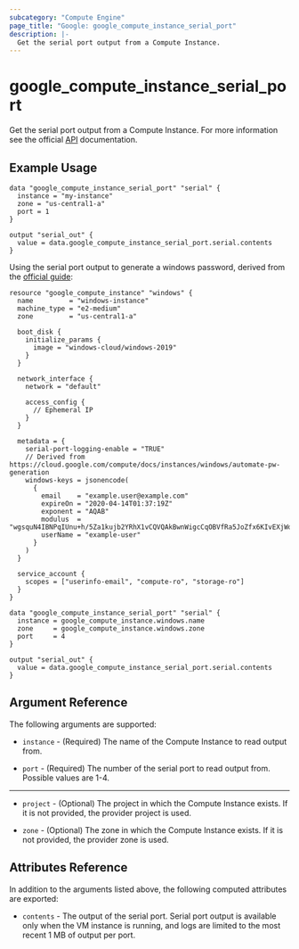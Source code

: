 ```yaml
---
subcategory: "Compute Engine"
page_title: "Google: google_compute_instance_serial_port"
description: |-
  Get the serial port output from a Compute Instance.
---
```


# google\_compute\_instance\_serial\_port

Get the serial port output from a Compute Instance. For more information see
the official [API](https://cloud.google.com/compute/docs/instances/viewing-serial-port-output) documentation.

## Example Usage

```hcl
data "google_compute_instance_serial_port" "serial" {
  instance = "my-instance"
  zone = "us-central1-a"
  port = 1
}

output "serial_out" {
  value = data.google_compute_instance_serial_port.serial.contents
}
```

Using the serial port output to generate a windows password, derived from the [official guide](https://cloud.google.com/compute/docs/instances/windows/automate-pw-generation):

```hcl
resource "google_compute_instance" "windows" {
  name         = "windows-instance"
  machine_type = "e2-medium"
  zone         = "us-central1-a"

  boot_disk {
    initialize_params {
      image = "windows-cloud/windows-2019"
    }
  }

  network_interface {
    network = "default"

    access_config {
      // Ephemeral IP
    }
  }

  metadata = {
    serial-port-logging-enable = "TRUE"
    // Derived from https://cloud.google.com/compute/docs/instances/windows/automate-pw-generation
    windows-keys = jsonencode(
      {
        email    = "example.user@example.com"
        expireOn = "2020-04-14T01:37:19Z"
        exponent = "AQAB"
        modulus  = "wgsquN4IBNPqIUnu+h/5Za1kujb2YRhX1vCQVQAkBwnWigcCqOBVfRa5JoZfx6KIvEXjWqa77jPvlsxM4WPqnDIM2qiK36up3SKkYwFjff6F2ni/ry8vrwXCX3sGZ1hbIHlK0O012HpA3ISeEswVZmX2X67naOvJXfY5v0hGPWqCADao+xVxrmxsZD4IWnKl1UaZzI5lhAzr8fw6utHwx1EZ/MSgsEki6tujcZfN+GUDRnmJGQSnPTXmsf7Q4DKreTZk49cuyB3prV91S0x3DYjCUpSXrkVy1Ha5XicGD/q+ystuFsJnrrhbNXJbpSjM6sjo/aduAkZJl4FmOt0R7Q=="
        userName = "example-user"
      }
    )
  }

  service_account {
    scopes = ["userinfo-email", "compute-ro", "storage-ro"]
  }
}

data "google_compute_instance_serial_port" "serial" {
  instance = google_compute_instance.windows.name
  zone     = google_compute_instance.windows.zone
  port     = 4
}

output "serial_out" {
  value = data.google_compute_instance_serial_port.serial.contents
}
```

## Argument Reference

The following arguments are supported:

* `instance` - (Required) The name of the Compute Instance to read output from.

* `port` - (Required) The number of the serial port to read output from. Possible values are 1-4.

- - -

* `project` - (Optional) The project in which the Compute Instance exists. If it
    is not provided, the provider project is used.

* `zone` - (Optional) The zone in which the Compute Instance exists.
    If it is not provided, the provider zone is used.

## Attributes Reference

In addition to the arguments listed above, the following computed attributes are
exported:

* `contents` - The output of the serial port. Serial port output is available only when the VM instance is running, and logs are limited to the most recent 1 MB of output per port.
